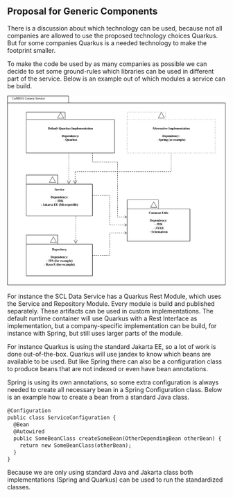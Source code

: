<!--
SPDX-FileCopyrightText: 2021 Alliander N.V.

SPDX-License-Identifier: CC-BY-4.0
-->

## Proposal for Generic Components

There is a discussion about which technology can be used, because not all companies are allowed to use the proposed 
technology choices Quarkus. But for some companies Quarkus is a needed technology to make the footprint smaller.

To make the code be used by as many companies as possible we can decide to set some ground-rules which libraries can 
be used in different part of the service. Below is an example out of which modules a service can be build. 

![Component Diagram](images/CoMPAS-GenericComponent-Diagram.png)

For instance the SCL Data Service has a Quarkus Rest Module, which uses the Service and Repository Module.
Every module is build and published separately. These artifacts can be used in custom implementations. 
The default runtime container will use Quarkus with a Rest Interface as implementation, but a company-specific 
implementation can be build, for instance with Spring, but still uses larger parts of the module. 

For instance Quarkus is using the standard Jakarta EE, so a lot of work is done out-of-the-box.
Quarkus will use jandex to know which beans are available to be used. But like Spring there can also be 
a configuration class to produce beans that are not indexed or even have bean annotations.

Spring is using its own annotations, so some extra configuration is always needed to create all necessary bean
in a Spring Configuration class. Below is an example how to create a bean from a standard Java class.
```
@Configuration
public class ServiceConfiguration {
  @Bean
  @Autowired
  public SomeBeanClass createSomeBean(OtherDependingBean otherBean) {
    return new SomeBeanClass(otherBean);
  }
}
```

Because we are only using standard Java and Jakarta class both implementations (Spring and Quarkus) can be 
used to run the standardized classes.

